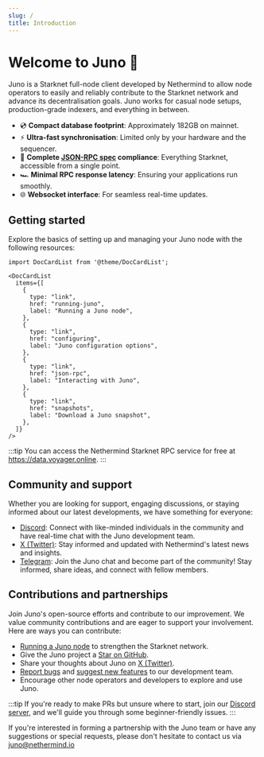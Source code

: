 ```yaml
---
slug: /
title: Introduction
---
```


# Welcome to Juno :wave:

Juno is a Starknet full-node client developed by Nethermind to allow node operators to easily and reliably contribute to the Starknet network and advance its decentralisation goals. Juno works for casual node setups, production-grade indexers, and everything in between.

- :cd: **Compact database footprint**: Approximately 182GB on mainnet.
- :zap: **Ultra-fast synchronisation**: Limited only by your hardware and the sequencer.
- :100: **Complete [JSON-RPC spec](https://github.com/starkware-libs/starknet-specs/tree/master) compliance**: Everything Starknet, accessible from a single point.
- :racing_car: **Minimal RPC response latency**: Ensuring your applications run smoothly.
- :globe_with_meridians: **Websocket interface**: For seamless real-time updates.

## Getting started

Explore the basics of setting up and managing your Juno node with the following resources:

```mdx-code-block
import DocCardList from '@theme/DocCardList';

<DocCardList
  items={[
    {
      type: "link",
      href: "running-juno",
      label: "Running a Juno node",
    },
    {
      type: "link",
      href: "configuring",
      label: "Juno configuration options",
    },
    {
      type: "link",
      href: "json-rpc",
      label: "Interacting with Juno",
    },
    {
      type: "link",
      href: "snapshots",
      label: "Download a Juno snapshot",
    },
  ]}
/>
```

:::tip
You can access the Nethermind Starknet RPC service for free at https://data.voyager.online.
:::

## Community and support

Whether you are looking for support, engaging discussions, or staying informed about our latest developments, we have something for everyone:

- [Discord](https://discord.gg/SZkKcmmChJ): Connect with like-minded individuals in the community and have real-time chat with the Juno development team.
- [X (Twitter)](https://x.com/NethermindStark): Stay informed and updated with Nethermind's latest news and insights.
- [Telegram](https://t.me/+LHRF4H8iQ3c5MDY0): Join the Juno chat and become part of the community! Stay informed, share ideas, and connect with fellow members.

## Contributions and partnerships

Join Juno's open-source efforts and contribute to our improvement. We value community contributions and are eager to support your involvement. Here are ways you can contribute:

- [Running a Juno node](running-juno) to strengthen the Starknet network.
- Give the Juno project a [Star on GitHub](https://github.com/NethermindEth/juno/stargazers).
- Share your thoughts about Juno on [X (Twitter)](https://twitter.com/intent/tweet?url=https%3A%2F%2Fgithub.com%2FNethermindEth%2Fjuno&via=nethermindeth&text=Juno%20is%20Awesome%2C%20they%20are%20working%20hard%20to%20bring%20decentralization%20to%20StarkNet&hashtags=StarkNet%2CJuno%2CEthereum).
- [Report bugs](https://github.com/NethermindEth/juno/issues/new) and [suggest new features](https://github.com/NethermindEth/juno/issues/new) to our development team.
- Encourage other node operators and developers to explore and use Juno.

:::tip
If you're ready to make PRs but unsure where to start, join our [Discord server](https://discord.gg/TcHbSZ9ATd), and we'll guide you through some beginner-friendly issues.
:::

If you're interested in forming a partnership with the Juno team or have any suggestions or special requests, please don't hesitate to contact us via juno@nethermind.io

